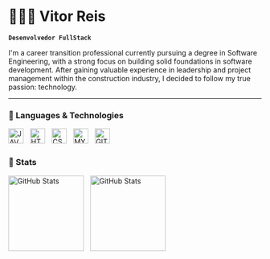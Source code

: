# 👨🏻‍💻 Vitor Reis

**`Desenvolvedor FullStack`**

I'm a career transition professional currently pursuing a degree in Software Engineering, with a strong focus on building solid foundations in software development. After gaining valuable experience in leadership and project management within the construction industry, I decided to follow my true passion: technology.

---

### 🤖 Languages & Technologies

<img 
    align="left" 
    alt="JAVA"
    title="JAVA" 
    width="30px" 
    style="padding-right: 10px;"
    src="https://cdn.jsdelivr.net/gh/devicons/devicon@latest/icons/java/java-original-wordmark.svg" 
/>

 <img 
    align="left" 
    alt="HTML"
    title="HTML" 
    width="30px" 
    style="padding-right: 10px;"
    src="https://cdn.jsdelivr.net/gh/devicons/devicon@latest/icons/html5/html5-original.svg"
/>

<img 
    align="left" 
    alt="CSS"
    title="CSS" 
    width="30px" 
    style="padding-right: 10px;"
    src="https://cdn.jsdelivr.net/gh/devicons/devicon@latest/icons/css3/css3-original.svg"
/>

<img 
    align="left" 
    alt="MYSQL"
    title="MYSQL" 
    width="30px" 
    style="padding-right: 10px;"
    src="https://cdn.jsdelivr.net/gh/devicons/devicon@latest/icons/mysql/mysql-original.svg"
/>

<img 
    align="left" 
    alt="GIT"
    title="GIT" 
    width="30px" 
    style="padding-right: 10px;"
    src="https://cdn.jsdelivr.net/gh/devicons/devicon@latest/icons/git/git-original.svg" 
/>

<br/>
<br/>

### 🤖 Stats

<img 
    align="left" 
    alt="GitHub Stats"
    height="150" 
    style="padding-right: 10px;"
    src="https://github-readme-stats.vercel.app/api?username=vitooreis&show_icons=true&theme=tokyonight&include_all_commits=true" 
 />
  
  
<img 
    align="left" 
    alt="GitHub Stats" 
    height="150" 
    src="https://github-readme-stats.vercel.app/api/top-langs/?username=vitooreis&theme=tokyonight&layout=compact&custom_title=Tecnologies&langs_count=9" 
/>
